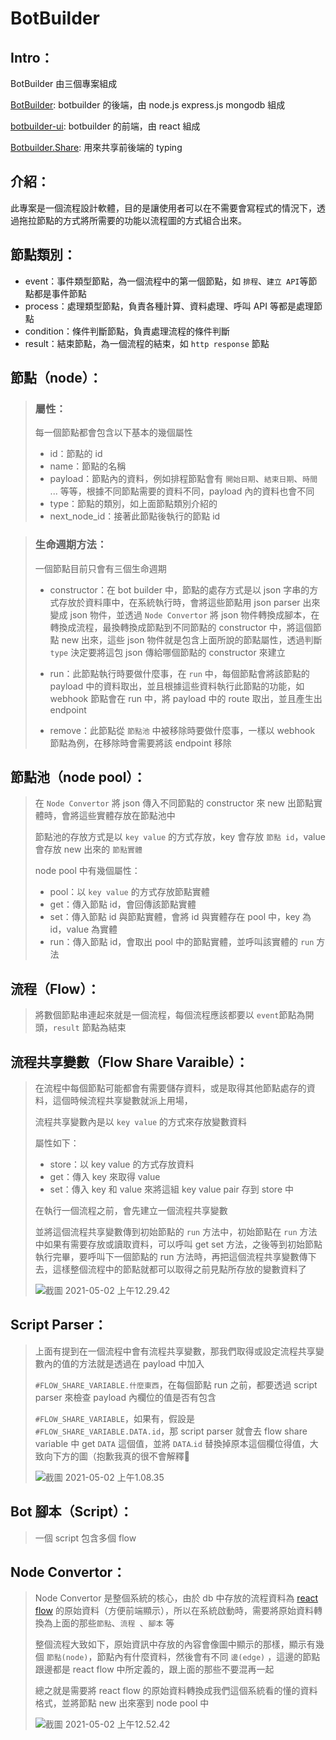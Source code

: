 # BotBuilder



## Intro：

BotBuilder 由三個專案組成

[BotBuilder](https://github.com/den19980107/BotBuilder): botbuilder 的後端，由 node.js express.js mongodb 組成

[botbuilder-ui](https://github.com/den19980107/botbuilder-ui): botbuilder 的前端，由 react 組成

[Botbuilder.Share](https://github.com/den19980107/Botbuilder.Share): 用來共享前後端的 typing



## 介紹：

此專案是一個流程設計軟體，目的是讓使用者可以在不需要會寫程式的情況下，透過拖拉節點的方式將所需要的功能以流程圖的方式組合出來。

## 節點類別：

* event：事件類型節點，為一個流程中的第一個節點，如 `排程`、`建立 API`等節點都是事件節點
* process：處理類型節點，負責各種計算、資料處理、呼叫 API 等都是處理節點
* condition：條件判斷節點，負責處理流程的條件判斷
* result：結束節點，為一個流程的結束，如 `http response` 節點

## 節點（node）：

> ### 屬性：
>
> 每一個節點都會包含以下基本的幾個屬性
>
> * id：節點的 id
> * name：節點的名稱
> * payload：節點內的資料，例如排程節點會有 `開始日期`、`結束日期`、`時間` ... 等等，根據不同節點需要的資料不同，payload 內的資料也會不同
> * type：節點的類別，如上面節點類別介紹的
> * next_node_id：接著此節點後執行的節點 id

>### 生命週期方法：
>
>一個節點目前只會有三個生命週期
>
>* constructor：在 bot builder 中，節點的處存方式是以 json 字串的方式存放於資料庫中，在系統執行時，會將這些節點用 json parser 出來變成  json 物件，並透過 `Node Convertor` 將 json 物件轉換成腳本，在轉換成流程，最換轉換成節點到不同節點的 constructor 中，將這個節點 new 出來，這些 json 物件就是包含上面所說的節點屬性，透過判斷 `type` 決定要將這包 json 傳給哪個節點的 constructor 來建立
>
>* run：此節點執行時要做什麼事，在 `run` 中，每個節點會將該節點的 payload 中的資料取出，並且根據這些資料執行此節點的功能，如 webhook 節點會在 run 中，將 payload 中的 route 取出，並且產生出 endpoint
>* remove：此節點從 `節點池` 中被移除時要做什麼事，一樣以 webhook 節點為例，在移除時會需要將該 endpoint 移除

## 節點池（node pool）：

>在 `Node Convertor` 將 json 傳入不同節點的 constructor 來 new 出節點實體時，會將這些實體存放在節點池中
>
>節點池的存放方式是以 `key value` 的方式存放，key 會存放 `節點 id`，value 會存放 new 出來的 `節點實體`
>
>node pool 中有幾個屬性：
>
>* pool：以 `key value` 的方式存放節點實體
>* get：傳入節點 id，會回傳該節點實體
>* set：傳入節點 id 與節點實體，會將 id 與實體存在 pool 中，key 為 id，value 為實體
>* run：傳入節點 id，會取出 pool 中的節點實體，並呼叫該實體的 `run` 方法

## 流程（Flow）：

>將數個節點串連起來就是一個流程，每個流程應該都要以 `event`節點為開頭，`result` 節點為結束

## 流程共享變數（Flow Share Varaible）：

>在流程中每個節點可能都會有需要儲存資料，或是取得其他節點處存的資料，這個時候流程共享變數就派上用場，
>
>流程共享變數內是以 `key value` 的方式來存放變數資料
>
>屬性如下：
>
>* store：以 key value 的方式存放資料
>* get：傳入 key 來取得 value
>* set：傳入 key 和 value 來將這組 key value pair 存到 store 中
>
>在執行一個流程之前，會先建立一個流程共享變數
>
>並將這個流程共享變數傳到初始節點的 `run` 方法中，初始節點在 `run` 方法中如果有需要存放或讀取資料，可以呼叫 get set 方法，之後等到初始節點執行完畢，要呼叫下一個節點的 run 方法時，再把這個流程共享變數傳下去，這樣整個流程中的節點就都可以取得之前見點所存放的變數資料了
>
>![截圖 2021-05-02 上午12.29.42](https://tva1.sinaimg.cn/large/008i3skNgy1gq3e7rxitsj31780c6ac0.jpg)

## Script Parser：

>上面有提到在一個流程中會有流程共享變數，那我們取得或設定流程共享變數內的值的方法就是透過在 payload 中加入
>
>`#FLOW_SHARE_VARIABLE.什麼東西`，在每個節點 run 之前，都要透過 script parser 來檢查 payload 內欄位的值是否有包含 
>
>`#FLOW_SHARE_VARIABLE`，如果有，假設是`#FLOW_SHARE_VARIABLE.DATA.id`，那 script parser 就會去 flow share variable 中 get `DATA` 這個值，並將 `DATA`.`id` 替換掉原本這個欄位得值，大致向下方的圖（抱歉我真的很不會解釋🥲
>
>![截圖 2021-05-02 上午1.08.35](https://tva1.sinaimg.cn/large/008i3skNgy1gq3fc7ybilj315u0b275r.jpg)

## Bot 腳本（Script）：

>一個 script 包含多個 flow

## Node Convertor：

>Node Convertor 是整個系統的核心，由於 db 中存放的流程資料為 [react flow](https://reactflow.dev/) 的原始資料（方便前端顯示），所以在系統啟動時，需要將原始資料轉換為上面的那些`節點`、`流程 `、`腳本` 等
>
>整個流程大致如下，原始資訊中存放的內容會像圖中顯示的那樣，顯示有幾個 `節點(node)`，節點內有什麼資料，然後會有不同 `邊(edge)` ，這邊的節點跟邊都是 react flow 中所定義的，跟上面的那些不要混再一起
>
>總之就是需要將 react flow 的原始資料轉換成我們這個系統看的懂的資料格式，並將節點 new 出來塞到 node pool 中
>
>![截圖 2021-05-02 上午12.52.42](https://tva1.sinaimg.cn/large/008i3skNgy1gq3evp4idbj313i0eiaci.jpg)





